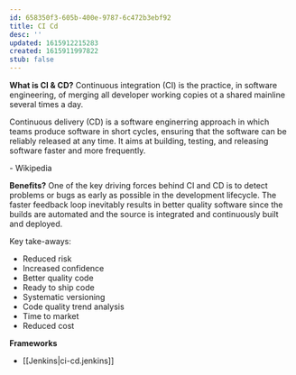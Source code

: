 ```yaml
---
id: 658350f3-605b-400e-9787-6c472b3ebf92
title: CI Cd
desc: ''
updated: 1615912215283
created: 1615911997822
stub: false
---
```


**What is CI & CD?**
Continuous integration (CI) is the practice, in software engineering, of merging all developer working copies ot a shared mainline several times a day.

Continuous delivery (CD) is a software enginerring approach in which teams produce software in short cycles, ensuring that the software can be reliably released at any time. It aims at building, testing, and releasing software faster and more frequently.

\- Wikipedia

**Benefits?**
One of the key driving forces behind CI and CD is to detect problems or bugs as early as possible in the development lifecycle. The faster feedback loop inevitably results in better quality software since the builds are automated and the source is integrated and continuously built and deployed.

Key take-aways:
- Reduced risk
- Increased confidence
- Better quality code
- Ready to ship code
- Systematic versioning
- Code quality trend analysis
- Time to market
- Reduced cost

**Frameworks**
- [[Jenkins|ci-cd.jenkins]]